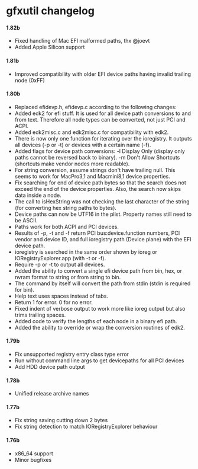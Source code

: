 gfxutil changelog
=================
#### 1.82b
- Fixed handling of Mac EFI malformed paths, thx @joevt
- Added Apple Silicon support

#### 1.81b
- Improved compatibility with older EFI device paths having invalid trailing node (0xFF)

#### 1.80b
- Replaced efidevp.h, efidevp.c according to the following changes:
- Added edk2 for efi stuff. It is used for all device path conversions to and from text.
  Therefore all node types can be converted, not just PCI and ACPI.
- Added edk2misc.c and edk2misc.c for compatibility with edk2.
- There is now only one function for iterating over the ioregistry.
  It outputs all devices (-p or -t) or devices with a certain name (-f).
- Added flags for device path conversions:
  -l Display Only (display only paths cannot be reversed back to binary).
  -m Don't Allow Shortcuts (shortcuts make vendor nodes more readable).
- For string conversion, assume strings don't have trailing null. This seems to work for
  MacPro3,1 and Macmini8,1 device properties.
- Fix searching for end of device path bytes so that the search does not exceed the
  end of the device properties. Also, the search now skips data inside a node.
- The call to isHexString was not checking the last character of the string (for
  converting hex string paths to bytes).
- Device paths can now be UTF16 in the plist. Property names still need to be ASCII.
- Paths work for both ACPI and PCI devices.
- Results of -p, -t and -f return PCI bus:device.function numbers, PCI vendor and device
  ID, and full ioregistry path (Device plane) with the EFI device path.
- ioregistry is searched in the same order shown by ioreg or IORegistryExplorer.app (with
  -t or -f).
- Require -p or -t to output all devices.
- Added the ability to convert a single efi device path from bin, hex, or nvram format to
  string or from string to bin.
- The command by itself will convert the path from stdin (stdin is required for bin).
- Help text uses spaces instead of tabs.
- Return 1 for error. 0 for no error.
- Fixed indent of verbose output to work more like ioreg output but also trims trailing
  spaces.
- Added code to verify the lengths of each node in a binary efi path.
- Added the ability to override or wrap the conversion routines of edk2.

#### 1.79b
- Fix unsupported registry entry class type error
- Run without command line args to get devicepaths for all PCI devices
- Add HDD device path output

#### 1.78b
- Unified release archive names

#### 1.77b
- Fix string saving cutting down 2 bytes
- Fix string detection to match IORegistryExplorer behaviour

#### 1.76b
- x86_64 support
- Minor bugfixes
